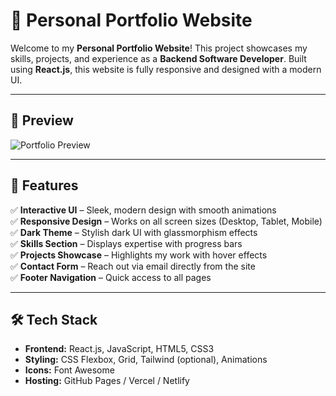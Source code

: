 # 🚀 Personal Portfolio Website

Welcome to my **Personal Portfolio Website**! This project showcases my skills, projects, and experience as a **Backend Software Developer**. Built using **React.js**, this website is fully responsive and designed with a modern UI.

---

## 📸 Preview
![Portfolio Preview](https://your-image-url.com)

---

## 📌 Features
✅ **Interactive UI** – Sleek, modern design with smooth animations  
✅ **Responsive Design** – Works on all screen sizes (Desktop, Tablet, Mobile)  
✅ **Dark Theme** – Stylish dark UI with glassmorphism effects  
✅ **Skills Section** – Displays expertise with progress bars  
✅ **Projects Showcase** – Highlights my work with hover effects  
✅ **Contact Form** – Reach out via email directly from the site  
✅ **Footer Navigation** – Quick access to all pages  

---

## 🛠️ **Tech Stack**
- **Frontend:** React.js, JavaScript, HTML5, CSS3  
- **Styling:** CSS Flexbox, Grid, Tailwind (optional), Animations  
- **Icons:** Font Awesome  
- **Hosting:** GitHub Pages / Vercel / Netlify  
